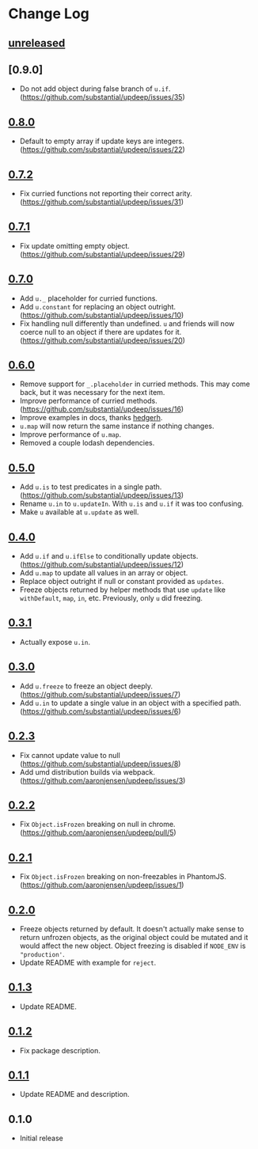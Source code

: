 # Change Log

## [unreleased]

## [0.9.0]
* Do not add object during false branch of `u.if`.
  (https://github.com/substantial/updeep/issues/35)

## [0.8.0]
* Default to empty array if update keys are integers. (https://github.com/substantial/updeep/issues/22)

## [0.7.2]
* Fix curried functions not reporting their correct arity. (https://github.com/substantial/updeep/issues/31)

## [0.7.1]
* Fix update omitting empty object. (https://github.com/substantial/updeep/issues/29)

## [0.7.0]
* Add `u._` placeholder for curried functions.
* Add `u.constant` for replacing an object outright. (https://github.com/substantial/updeep/issues/10)
* Fix handling null differently than undefined. `u` and friends will now coerce null to an object if there are updates for it. (https://github.com/substantial/updeep/issues/20)

## [0.6.0]
* Remove support for `_.placeholder` in curried methods. This may come back, but it was necessary for the next item.
* Improve performance of curried methods. (https://github.com/substantial/updeep/issues/16)
* Improve examples in docs, thanks [hedgerh][].
* `u.map` will now return the same instance if nothing changes.
* Improve performance of `u.map`.
* Removed a couple lodash dependencies.

## [0.5.0]
* Add `u.is` to test predicates in a single path. (https://github.com/substantial/updeep/issues/13)
* Rename `u.in` to `u.updateIn`. With `u.is` and `u.if` it was too confusing.
* Make `u` available at `u.update` as well.

## [0.4.0]
* Add `u.if` and `u.ifElse` to conditionally update objects. (https://github.com/substantial/updeep/issues/12)
* Add `u.map` to update all values in an array or object.
* Replace object outright if null or constant provided as `updates`.
* Freeze objects returned by helper methods that use `update` like `withDefault`, `map`, `in`, etc. Previously, only `u` did freezing.

## [0.3.1]
* Actually expose `u.in`.

## [0.3.0]
* Add `u.freeze` to freeze an object deeply. (https://github.com/substantial/updeep/issues/7)
* Add `u.in` to update a single value in an object with a specified path. (https://github.com/substantial/updeep/issues/6)

## [0.2.3]
* Fix cannot update value to null (https://github.com/substantial/updeep/issues/8)
* Add umd distribution builds via webpack. (https://github.com/aaronjensen/updeep/issues/3)

## [0.2.2]
* Fix `Object.isFrozen` breaking on null in chrome. (https://github.com/aaronjensen/updeep/pull/5)

## [0.2.1]
* Fix `Object.isFrozen` breaking on non-freezables in PhantomJS. (https://github.com/aaronjensen/updeep/issues/1)

## [0.2.0]
* Freeze objects returned by default. It doesn't actually make sense to return
  unfrozen objects, as the original object could be mutated and it would
  affect the new object. Object freezing is disabled if `NODE_ENV` is
  `"production'`.
* Update README with example for `reject`.

## [0.1.3]
* Update README.

## [0.1.2]
* Fix package description.

## [0.1.1]
* Update README and description.

## 0.1.0
* Initial release

[unreleased]: https://github.com/aaronjensen/updeep/compare/v0.9.0...HEAD
[0.8.0]: https://github.com/aaronjensen/updeep/compare/v0.8.0...v0.9.0
[0.8.0]: https://github.com/aaronjensen/updeep/compare/v0.7.2...v0.8.0
[0.7.2]: https://github.com/aaronjensen/updeep/compare/v0.7.1...v0.7.2
[0.7.1]: https://github.com/aaronjensen/updeep/compare/v0.7.0...v0.7.1
[0.7.0]: https://github.com/aaronjensen/updeep/compare/v0.6.0...v0.7.0
[0.6.0]: https://github.com/aaronjensen/updeep/compare/v0.5.0...v0.6.0
[0.5.0]: https://github.com/aaronjensen/updeep/compare/v0.4.0...v0.5.0
[0.4.0]: https://github.com/aaronjensen/updeep/compare/v0.3.1...v0.4.0
[0.3.1]: https://github.com/aaronjensen/updeep/compare/v0.3.0...v0.3.1
[0.3.0]: https://github.com/aaronjensen/updeep/compare/v0.2.3...v0.3.0
[0.2.3]: https://github.com/aaronjensen/updeep/compare/v0.2.2...v0.2.3
[0.2.2]: https://github.com/aaronjensen/updeep/compare/v0.2.1...v0.2.2
[0.2.1]: https://github.com/aaronjensen/updeep/compare/v0.2.0...v0.2.1
[0.2.0]: https://github.com/aaronjensen/updeep/compare/v0.1.3...v0.2.0
[0.1.3]: https://github.com/aaronjensen/updeep/compare/v0.1.2...v0.1.3
[0.1.2]: https://github.com/aaronjensen/updeep/compare/v0.1.1...v0.1.2
[0.1.1]: https://github.com/aaronjensen/updeep/compare/v0.1.0...v0.1.1

[hedgerh]: https://github.com/hedgerh
